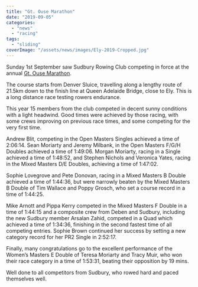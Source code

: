 ```yaml
---
title: "Gt. Ouse Marathon"
date: "2019-09-05"
categories: 
  - "news"
  - "racing"
tags: 
  - "sliding"
coverImage: "/assets/news/images/Ely-2019-Cropped.jpg"
---
```


Sunday 1st September saw Sudbury Rowing Club competing in force at the annual [Gt. Ouse Marathon](https://www.elyrowingclub.org.uk/index.php/clubevents/great-ouse-marathon).

The course starts from Denver Sluice, travelling along a lengthy route of 21.5km down to the finish line at Queen Adelaide Bridge, close to Ely. This is a long distance race testing rowers endurance.

This year 15 members from the club competed in decent sunny conditions with a light headwind. Good times were achieved by those racing, with some crews improving on previous race times, and some competing for the very first time.

Andrew Blit, competing in the Open Masters Singles achieved a time of 2:06:14. Sean Moriarty and Jeremy Milbank, in the Open Masters F/G/H Doubles achieved a time of 1:49:06. Morgan Moriarty, racing in a Single achieved a time of 1:48:52, and Stephen Nichols and Veronica Yates, racing in the Mixed Masters D/E Doubles, achieving a time of 1:47:02.

Sophie Lovegrove and Pete Donovan, racing in a Mixed Masters B Double achieved a time of 1:44:36, but were narrowly beaten by the Mixed Masters B Double of Tim Wallace and Poppy Grosch, who set a course record in a time of 1:44:25.

Mike Arnott and Pippa Kerry competed in the Mixed Masters F Double in a time of 1:44:15 and a composite crew from Deben and Sudbury, including the new Sudbury member Arsalan Zahid, competed in a Quad which achieved a time of 1:34:36, finishing in the second fastest time of all competing entries. Sophie Brown continued her success by setting a new category record for her PR2 Single in 2:52:17.

Finally, many congratulations go to the excellent performance of the Women’s Masters E Double of Teresa Moriarty and Tracy Muir, who won their race category in a time of 1:53:31, beating their opposition by 19 mins.

Well done to all competitors from Sudbury, who rowed hard and paced themselves well.
